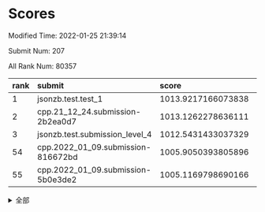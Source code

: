 # Scores

Modified Time: 2022-01-25 21:39:14

Submit Num: 207

All Rank Num: 80357

| rank |               submit               |       score        |       sigma        | pk_num |
| :--- | :--------------------------------- | :----------------- | :----------------- | :----- |
| 1    | jsonzb.test.test_1                 | 1013.9217166073838 | 0.7910305618842328 | 1557   |
| 2    | cpp.21_12_24.submission-2b2ea0d7   | 1013.1262278636111 | 0.7921389933115894 | 1555   |
| 3    | jsonzb.test.submission_level_4     | 1012.5431433037329 | 0.809784324305497  | 1552   |
| 54   | cpp.2022_01_09.submission-816672bd | 1005.9050393805896 | 0.7297634292567317 | 1560   |
| 55   | cpp.2022_01_09.submission-5b0e3de2 | 1005.1169798690166 | 0.7323757999804835 | 1550   |


<details>
<summary>全部</summary>

| rank |                 submit                 |       score        |       sigma        | pk_num |
| :--- | :------------------------------------- | :----------------- | :----------------- | :----- |
| 1    | jsonzb.test.test_1                     | 1013.9217166073838 | 0.7910305618842328 | 1557   |
| 2    | cpp.21_12_24.submission-2b2ea0d7       | 1013.1262278636111 | 0.7921389933115894 | 1555   |
| 3    | jsonzb.test.submission_level_4         | 1012.5431433037329 | 0.809784324305497  | 1552   |
| 4    | gobigger.level_3.submission_level_3_4  | 1012.0991069872122 | 0.7772289998802648 | 1556   |
| 5    | gobigger.level_3.submission_level_3_5  | 1011.3015661018991 | 0.7950019266177106 | 1553   |
| 6    | gobigger.level_3.submission_level_3_21 | 1011.2574284382445 | 0.7728778807353525 | 1556   |
| 7    | gobigger.level_3.submission_level_3_27 | 1011.1761791027471 | 0.7854376920087052 | 1557   |
| 8    | gobigger.level_3.submission_level_3_9  | 1011.161089733329  | 0.7767395770364696 | 1552   |
| 9    | gobigger.level_3.submission_level_3_26 | 1011.1154230185915 | 0.7572784035444732 | 1555   |
| 10   | gobigger.level_3.submission_level_3_14 | 1011.1138728217966 | 0.7457775363302106 | 1548   |
| 11   | gobigger.level_3.submission_level_3_30 | 1011.0955070138683 | 0.7916531166288637 | 1551   |
| 12   | gobigger.level_3.submission_level_3_35 | 1010.9886598268337 | 0.7741462922307528 | 1552   |
| 13   | gobigger.level_3.submission_level_3_33 | 1010.9776552205826 | 0.7660613328963651 | 1550   |
| 14   | gobigger.level_3.submission_level_3_13 | 1010.9292960850705 | 0.7600709301769184 | 1557   |
| 15   | gobigger.level_3.submission_level_3_38 | 1010.8553773687105 | 0.7588324306590225 | 1554   |
| 16   | gobigger.level_3.submission_level_3_40 | 1010.6663834618992 | 0.7769876472787706 | 1549   |
| 17   | gobigger.level_3.submission_level_3_3  | 1010.4971820077509 | 0.7642699210369394 | 1548   |
| 18   | gobigger.level_3.submission_level_3_18 | 1010.4305150261147 | 0.7594194108993823 | 1559   |
| 19   | gobigger.level_3.submission_level_3_39 | 1010.396299382462  | 0.7451285384694954 | 1550   |
| 20   | gobigger.level_3.submission_level_3_41 | 1010.3876602352595 | 0.7775154359165095 | 1557   |
| 21   | gobigger.level_3.submission_level_3_7  | 1010.364058680975  | 0.7677102025726377 | 1551   |
| 22   | gobigger.level_3.submission_level_3_34 | 1010.3501663131364 | 0.7887208428397027 | 1555   |
| 23   | gobigger.level_3.submission_level_3_31 | 1010.3484503120641 | 0.7812918891671076 | 1557   |
| 24   | gobigger.level_3.submission_level_3_25 | 1010.3154137578261 | 0.7627348816912254 | 1554   |
| 25   | gobigger.level_3.submission_level_3_32 | 1010.1669776845328 | 0.7610890018234547 | 1549   |
| 26   | gobigger.level_3.submission_level_3_24 | 1010.1513539430833 | 0.781369236282561  | 1554   |
| 27   | gobigger.level_3.submission_level_3_43 | 1010.1506289924703 | 0.7512281564104276 | 1556   |
| 28   | gobigger.level_3.submission_level_3_19 | 1010.1124731854111 | 0.7643513668515107 | 1552   |
| 29   | gobigger.level_3.submission_level_3_42 | 1010.0741697393531 | 0.7443139217378859 | 1549   |
| 30   | gobigger.level_3.submission_level_3_47 | 1010.0467209862351 | 0.7459548285655369 | 1550   |
| 31   | gobigger.level_3.submission_level_3_16 | 1010.0413715685454 | 0.7798690098502458 | 1550   |
| 32   | gobigger.level_3.submission_level_3_23 | 1010.0356442462698 | 0.7621094628107894 | 1552   |
| 33   | gobigger.level_3.submission_level_3_12 | 1010.0270793898711 | 0.773490031299056  | 1558   |
| 34   | gobigger.level_3.submission_level_3_29 | 1010.011504336405  | 0.7560168649833191 | 1554   |
| 35   | gobigger.level_3.submission_level_3_46 | 1009.9143124857737 | 0.733683672038083  | 1550   |
| 36   | gobigger.level_3.submission_level_3_10 | 1009.9119986240235 | 0.7798478851779013 | 1553   |
| 37   | gobigger.level_3.submission_level_3_2  | 1009.8825804260915 | 0.7609455982336584 | 1552   |
| 38   | gobigger.level_3.submission_level_3_37 | 1009.8282922896675 | 0.7620157094173514 | 1549   |
| 39   | gobigger.level_3.submission_level_3_6  | 1009.7956803717324 | 0.7477653360361988 | 1547   |
| 40   | gobigger.level_3.submission_level_3_44 | 1009.7746053463526 | 0.763309186756539  | 1554   |
| 41   | gobigger.level_3.submission_level_3_8  | 1009.7231908523512 | 0.7556841508447956 | 1551   |
| 42   | gobigger.level_3.submission_level_3_45 | 1009.5849458318561 | 0.7485476055882204 | 1552   |
| 43   | gobigger.level_3.submission_level_3_11 | 1009.5311471938587 | 0.7493205451508346 | 1549   |
| 44   | gobigger.level_3.submission_level_3_49 | 1009.3978598161198 | 0.7395556502750162 | 1552   |
| 45   | gobigger.level_3.submission_level_3_1  | 1009.2975852463403 | 0.7581455468558163 | 1550   |
| 46   | gobigger.level_3.submission_level_3_0  | 1009.060617144993  | 0.7429671226280197 | 1555   |
| 47   | gobigger.level_3.submission_level_3_36 | 1009.0004684987686 | 0.7516621369223547 | 1548   |
| 48   | gobigger.level_3.submission_level_3_15 | 1008.9776058953024 | 0.7379378821249046 | 1551   |
| 49   | gobigger.level_3.submission_level_3_28 | 1008.9262970735797 | 0.7616707867422334 | 1556   |
| 50   | gobigger.level_3.submission_level_3_20 | 1008.8768133430876 | 0.7490164281608875 | 1555   |
| 51   | gobigger.level_3.submission_level_3_48 | 1008.4853378837713 | 0.7611469619938399 | 1555   |
| 52   | gobigger.level_3.submission_level_3_17 | 1008.4476242268246 | 0.7331154914504161 | 1552   |
| 53   | gobigger.level_3.submission_level_3_22 | 1008.2000620999141 | 0.7388611613372991 | 1555   |
| 54   | cpp.2022_01_09.submission-816672bd     | 1005.9050393805896 | 0.7297634292567317 | 1560   |
| 55   | cpp.2022_01_09.submission-5b0e3de2     | 1005.1169798690166 | 0.7323757999804835 | 1550   |
| 56   | gobigger.level_1.submission_level_1_40 | 1005.0400013537759 | 0.723927657686654  | 1552   |
| 57   | gobigger.level_1.submission_level_1_36 | 1004.7170718527203 | 0.7275593020276164 | 1553   |
| 58   | gobigger.level_1.submission_level_1_3  | 1004.3824678429767 | 0.7384571078597691 | 1554   |
| 59   | gobigger.level_1.submission_level_1_25 | 1004.3700380622096 | 0.7129511060799253 | 1545   |
| 60   | gobigger.level_1.submission_level_1_9  | 1004.3084285520883 | 0.7217804225668022 | 1550   |
| 61   | gobigger.level_1.submission_level_1_48 | 1004.2019515448807 | 0.702194010604025  | 1548   |
| 62   | gobigger.level_1.submission_level_1_21 | 1004.1189138484754 | 0.7377233934743077 | 1558   |
| 63   | gobigger.level_1.submission_level_1_28 | 1004.0868127098328 | 0.7158007561995862 | 1551   |
| 64   | gobigger.level_1.submission_level_1_46 | 1004.074474209806  | 0.7134928339212657 | 1552   |
| 65   | gobigger.level_1.submission_level_1_31 | 1004.0288126731481 | 0.7242989382521691 | 1552   |
| 66   | gobigger.level_1.submission_level_1_22 | 1003.9450972681751 | 0.7207454123464997 | 1553   |
| 67   | gobigger.level_1.submission_level_1_13 | 1003.8760972889193 | 0.7094848843829783 | 1549   |
| 68   | gobigger.level_1.submission_level_1_30 | 1003.8539171459773 | 0.7067742906250012 | 1554   |
| 69   | gobigger.level_1.submission_level_1_49 | 1003.8281933461667 | 0.7284674992609317 | 1552   |
| 70   | gobigger.level_1.submission_level_1_34 | 1003.8051372265089 | 0.707842592265715  | 1553   |
| 71   | gobigger.level_1.submission_level_1_42 | 1003.8004116513516 | 0.7152657797759493 | 1550   |
| 72   | gobigger.level_1.submission_level_1_41 | 1003.711241086759  | 0.7111973732311011 | 1555   |
| 73   | gobigger.level_1.submission_level_1_19 | 1003.7029984119321 | 0.7218479953502437 | 1555   |
| 74   | gobigger.level_1.submission_level_1_16 | 1003.5789038804701 | 0.7214008318663698 | 1553   |
| 75   | gobigger.level_1.submission_level_1_1  | 1003.5758648155901 | 0.7155306933769313 | 1553   |
| 76   | gobigger.level_1.submission_level_1_11 | 1003.516029276318  | 0.7196958925358737 | 1557   |
| 77   | gobigger.level_1.submission_level_1_29 | 1003.4467438719746 | 0.7313336381461132 | 1553   |
| 78   | gobigger.level_1.submission_level_1_17 | 1003.3909026233725 | 0.7124063293742086 | 1559   |
| 79   | gobigger.level_1.submission_level_1_0  | 1003.3873784968638 | 0.7274433507924152 | 1554   |
| 80   | gobigger.level_1.submission_level_1_37 | 1003.3833495836016 | 0.7160113851021064 | 1558   |
| 81   | gobigger.level_1.submission_level_1_14 | 1003.3773662686862 | 0.716300555198732  | 1549   |
| 82   | gobigger.level_1.submission_level_1_4  | 1003.3652821863673 | 0.713012445546277  | 1551   |
| 83   | gobigger.level_1.submission_level_1_6  | 1003.3579202866312 | 0.7072697577053482 | 1554   |
| 84   | gobigger.level_1.submission_level_1_2  | 1003.2391609436974 | 0.7134706555261242 | 1550   |
| 85   | gobigger.level_1.submission_level_1_18 | 1003.2181792780362 | 0.7330552679736034 | 1551   |
| 86   | gobigger.level_1.submission_level_1_27 | 1003.1235298060454 | 0.7287978656570671 | 1553   |
| 87   | gobigger.level_1.submission_level_1_32 | 1003.0910986964635 | 0.7157221337768828 | 1555   |
| 88   | gobigger.level_1.submission_level_1_10 | 1003.0817568026655 | 0.7187832820218341 | 1551   |
| 89   | gobigger.level_1.submission_level_1_45 | 1003.0190193239993 | 0.7080717292499579 | 1553   |
| 90   | gobigger.level_1.submission_level_1_7  | 1002.9717695030109 | 0.7179612504819771 | 1556   |
| 91   | gobigger.level_1.submission_level_1_39 | 1002.9446934948492 | 0.7188188072899903 | 1554   |
| 92   | gobigger.level_1.submission_level_1_5  | 1002.8680658738094 | 0.7230712223436039 | 1549   |
| 93   | gobigger.level_1.submission_level_1_44 | 1002.8469646915555 | 0.7106527094353514 | 1554   |
| 94   | gobigger.level_1.submission_level_1_24 | 1002.8234793593432 | 0.7231349226874403 | 1550   |
| 95   | gobigger.level_1.submission_level_1_43 | 1002.7852457141133 | 0.7166298785164765 | 1556   |
| 96   | gobigger.level_1.submission_level_1_23 | 1002.7529622073587 | 0.717329527828337  | 1555   |
| 97   | gobigger.level_1.submission_level_1_47 | 1002.6798622027625 | 0.7162322533518776 | 1559   |
| 98   | gobigger.level_1.submission_level_1_8  | 1002.6652491476723 | 0.7170279745748355 | 1552   |
| 99   | gobigger.level_1.submission_level_1_33 | 1002.4738344506569 | 0.726186400279684  | 1551   |
| 100  | gobigger.level_1.submission_level_1_15 | 1002.2372107775894 | 0.716690304781705  | 1551   |
| 101  | gobigger.level_1.submission_level_1_12 | 1002.1797797867207 | 0.7119567072936815 | 1548   |
| 102  | gobigger.level_1.submission_level_1_26 | 1001.9767473165094 | 0.6991264776050221 | 1555   |
| 103  | gobigger.level_1.submission_level_1_35 | 1001.852427874897  | 0.7166443900989887 | 1555   |
| 104  | gobigger.level_1.submission_level_1_38 | 1001.5960958550413 | 0.7089012969946811 | 1555   |
| 105  | gobigger.level_1.submission_level_1_20 | 1001.1557837490774 | 0.7093407405303706 | 1547   |
| 106  | gobigger.random.submission_random_26   | 997.3313003905672  | 0.699378482510844  | 1556   |
| 107  | gobigger.random.submission_random_20   | 996.8427255677958  | 0.7112372735972434 | 1558   |
| 108  | gobigger.random.submission_random_2    | 996.7957866036005  | 0.7045477941882436 | 1552   |
| 109  | gobigger.random.submission_random_47   | 996.7403756103439  | 0.7130364483957241 | 1550   |
| 110  | gobigger.random.submission_random_42   | 996.7378704814075  | 0.7085221549879905 | 1554   |
| 111  | gobigger.random.submission_random_9    | 996.6257603273008  | 0.7083759366318159 | 1552   |
| 112  | gobigger.random.submission_random_1    | 996.5431500891867  | 0.719326659871485  | 1558   |
| 113  | gobigger.random.submission_random_32   | 996.5322389136793  | 0.7158046239532232 | 1554   |
| 114  | gobigger.random.submission_random_33   | 996.510992105345   | 0.7084587281458622 | 1550   |
| 115  | gobigger.random.submission_random_14   | 996.4723418932379  | 0.7148671754750772 | 1551   |
| 116  | gobigger.random.submission_random_7    | 996.4535058809615  | 0.6971578675773207 | 1555   |
| 117  | gobigger.random.submission_random_44   | 996.417035837275   | 0.7125315597151065 | 1558   |
| 118  | gobigger.random.submission_random_39   | 996.2682505098478  | 0.7200776749469197 | 1552   |
| 119  | gobigger.random.submission_random_17   | 996.2083239763791  | 0.7164938549349865 | 1553   |
| 120  | gobigger.random.submission_random_6    | 996.2069035513271  | 0.7100361800025748 | 1553   |
| 121  | gobigger.random.submission_random_29   | 996.1713202390115  | 0.7197772618226002 | 1550   |
| 122  | gobigger.random.submission_random_18   | 996.1668516716927  | 0.7104694693565481 | 1555   |
| 123  | gobigger.random.submission_random_24   | 996.1074637790243  | 0.7112765384262296 | 1550   |
| 124  | gobigger.random.submission_random_19   | 996.0217483751923  | 0.7227509311288722 | 1555   |
| 125  | gobigger.random.submission_random_28   | 996.0120371621085  | 0.7307562579411965 | 1547   |
| 126  | gobigger.random.submission_random_23   | 995.9615789751447  | 0.7204326799838204 | 1554   |
| 127  | gobigger.random.submission_random_48   | 995.9587645476328  | 0.7125559371652423 | 1557   |
| 128  | gobigger.random.submission_random_12   | 995.933919192868   | 0.7241805839209442 | 1555   |
| 129  | gobigger.random.submission_random_49   | 995.8075314695963  | 0.7382941451046336 | 1554   |
| 130  | gobigger.random.submission_random_46   | 995.8036673314332  | 0.717703009624358  | 1555   |
| 131  | gobigger.random.submission_random_31   | 995.7216772473846  | 0.7240462919227721 | 1550   |
| 132  | gobigger.random.submission_random_35   | 995.6585397836119  | 0.7035756667322538 | 1550   |
| 133  | gobigger.random.submission_random_5    | 995.6418943601954  | 0.7169697590745303 | 1553   |
| 134  | gobigger.random.submission_random_21   | 995.6260176465936  | 0.703314299732597  | 1552   |
| 135  | gobigger.random.submission_random_3    | 995.6041123420199  | 0.7115961781316996 | 1556   |
| 136  | gobigger.random.submission_random_27   | 995.5887699790983  | 0.7059338458916138 | 1552   |
| 137  | gobigger.random.submission_random_34   | 995.57287643364    | 0.7183319605858138 | 1553   |
| 138  | gobigger.random.submission_random_40   | 995.5527294795249  | 0.7001987658962926 | 1556   |
| 139  | gobigger.random.submission_random_30   | 995.5348786320297  | 0.7139687292610937 | 1555   |
| 140  | gobigger.random.submission_random_11   | 995.5231244084537  | 0.7142491730873767 | 1553   |
| 141  | gobigger.random.submission_random_43   | 995.5195106469253  | 0.7227352728747979 | 1553   |
| 142  | gobigger.random.submission_random_0    | 995.4669546840651  | 0.7135651884208302 | 1548   |
| 143  | gobigger.random.submission_random_36   | 995.4316432636615  | 0.7053897347994719 | 1550   |
| 144  | gobigger.random.submission_random_25   | 995.4156919899325  | 0.705954111413577  | 1556   |
| 145  | gobigger.random.submission_random_38   | 995.3432121179231  | 0.7078652126743762 | 1552   |
| 146  | gobigger.random.submission_random_45   | 995.3323446751915  | 0.7149630329959652 | 1556   |
| 147  | gobigger.random.submission_random_41   | 995.3182200235718  | 0.7126486791202371 | 1548   |
| 148  | gobigger.random.submission_random_10   | 995.277281387646   | 0.7179552640396244 | 1551   |
| 149  | gobigger.random.submission_random_8    | 995.2477418704693  | 0.7015870020602201 | 1553   |
| 150  | gobigger.random.submission_random_15   | 995.2140628736321  | 0.7133056727795454 | 1556   |
| 151  | gobigger.random.submission_random_4    | 994.8876231641937  | 0.7097528373212323 | 1552   |
| 152  | gobigger.random.submission_random_16   | 994.8810068372435  | 0.7056833398903171 | 1560   |
| 153  | gobigger.random.submission_random_13   | 994.7174684808041  | 0.7133367134216018 | 1556   |
| 154  | gobigger.random.submission_random_37   | 994.7030682974031  | 0.7063762726035898 | 1553   |
| 155  | gobigger.random.submission_random_22   | 994.4858000826842  | 0.714915272880835  | 1556   |
| 156  | gobigger.level_2.submission_level_2_28 | 993.7483609434372  | 0.734387358915118  | 1557   |
| 157  | gobigger.level_2.submission_level_2_2  | 993.1785686152704  | 0.7279509232533101 | 1557   |
| 158  | gobigger.level_2.submission_level_2_45 | 993.0997812041024  | 0.7252719309918918 | 1558   |
| 159  | gobigger.level_2.submission_level_2_30 | 993.0811624700752  | 0.7356782312895527 | 1554   |
| 160  | gobigger.level_2.submission_level_2_19 | 992.8744377168618  | 0.7524782614134895 | 1555   |
| 161  | gobigger.level_2.submission_level_2_5  | 992.8595154699393  | 0.7380493579326582 | 1548   |
| 162  | gobigger.level_2.submission_level_2_24 | 992.7899251414086  | 0.7490084870071202 | 1558   |
| 163  | gobigger.level_2.submission_level_2_10 | 992.6914731946522  | 0.7441579582929883 | 1551   |
| 164  | gobigger.level_2.submission_level_2_0  | 992.6250729655649  | 0.7534791788361364 | 1556   |
| 165  | gobigger.level_2.submission_level_2_43 | 992.5584298564243  | 0.7506691215552703 | 1548   |
| 166  | gobigger.level_2.submission_level_2_22 | 992.4557700523177  | 0.7453966279303522 | 1554   |
| 167  | gobigger.level_2.submission_level_2_44 | 992.4527021782823  | 0.7465476122946139 | 1549   |
| 168  | gobigger.level_2.submission_level_2_32 | 992.3591506679506  | 0.7354111335126661 | 1550   |
| 169  | gobigger.level_2.submission_level_2_38 | 992.2980493384334  | 0.7322182095609885 | 1555   |
| 170  | gobigger.level_2.submission_level_2_17 | 992.2645781569026  | 0.7472735932353414 | 1551   |
| 171  | gobigger.level_2.submission_level_2_14 | 992.2521717750454  | 0.7591875216832532 | 1551   |
| 172  | gobigger.level_2.submission_level_2_42 | 992.2434486920406  | 0.7495118088060551 | 1552   |
| 173  | gobigger.level_2.submission_level_2_18 | 992.201194783992   | 0.728529808731566  | 1549   |
| 174  | gobigger.level_2.submission_level_2_31 | 992.1637527566397  | 0.7524334865984368 | 1554   |
| 175  | gobigger.level_2.submission_level_2_27 | 992.1296501502261  | 0.7485975613485789 | 1549   |
| 176  | gobigger.level_2.submission_level_2_13 | 992.0811202387488  | 0.7510449302882426 | 1551   |
| 177  | gobigger.level_2.submission_level_2_26 | 992.0797142268901  | 0.7406218971766629 | 1555   |
| 178  | gobigger.level_2.submission_level_2_21 | 992.0227959693635  | 0.779686837268311  | 1549   |
| 179  | gobigger.level_2.submission_level_2_29 | 991.9684116669108  | 0.7614137026309785 | 1551   |
| 180  | gobigger.level_2.submission_level_2_9  | 991.9602436981614  | 0.7557799953832564 | 1550   |
| 181  | gobigger.level_2.submission_level_2_34 | 991.8205736868409  | 0.7318161468360822 | 1551   |
| 182  | gobigger.level_2.submission_level_2_33 | 991.6977115175632  | 0.7530114088682449 | 1549   |
| 183  | gobigger.level_2.submission_level_2_47 | 991.6920766414055  | 0.7511668649887568 | 1552   |
| 184  | gobigger.level_2.submission_level_2_4  | 991.6656556600934  | 0.751800642199271  | 1552   |
| 185  | gobigger.level_2.submission_level_2_25 | 991.6638061430859  | 0.7577137947838097 | 1555   |
| 186  | gobigger.level_2.submission_level_2_20 | 991.5230233465031  | 0.7533628109466044 | 1552   |
| 187  | gobigger.level_2.submission_level_2_40 | 991.3560545936612  | 0.7430513847625759 | 1553   |
| 188  | gobigger.level_2.submission_level_2_36 | 991.2639331364119  | 0.7608265060106444 | 1559   |
| 189  | gobigger.level_2.submission_level_2_23 | 991.2553271739556  | 0.7625767411809763 | 1555   |
| 190  | gobigger.level_2.submission_level_2_49 | 991.2220484352966  | 0.7567066070858415 | 1550   |
| 191  | gobigger.level_2.submission_level_2_12 | 991.0379998058565  | 0.7426949317146926 | 1554   |
| 192  | gobigger.level_2.submission_level_2_16 | 990.9911253376034  | 0.7507209810604991 | 1547   |
| 193  | gobigger.level_2.submission_level_2_3  | 990.9852572948679  | 0.7573484954699319 | 1548   |
| 194  | gobigger.level_2.submission_level_2_8  | 990.9801768489028  | 0.7514448643117403 | 1555   |
| 195  | gobigger.level_2.submission_level_2_48 | 990.9519363033315  | 0.7630574204304085 | 1554   |
| 196  | gobigger.level_2.submission_level_2_41 | 990.9114320541744  | 0.7521097448413907 | 1553   |
| 197  | gobigger.level_2.submission_level_2_37 | 990.9060494753206  | 0.7646782573145859 | 1555   |
| 198  | gobigger.level_2.submission_level_2_15 | 990.8410702035179  | 0.7612278008118128 | 1546   |
| 199  | gobigger.level_2.submission_level_2_7  | 990.8372472742619  | 0.7713702521847889 | 1557   |
| 200  | gobigger.level_2.submission_level_2_46 | 990.7640040646133  | 0.7425398810939428 | 1550   |
| 201  | gobigger.level_2.submission_level_2_11 | 990.6489832118635  | 0.7488068695171183 | 1554   |
| 202  | gobigger.level_2.submission_level_2_35 | 990.4007852055945  | 0.788273442519418  | 1556   |
| 203  | gobigger.level_2.submission_level_2_1  | 990.3707527192746  | 0.7698504771726212 | 1550   |
| 204  | gobigger.level_2.submission_level_2_6  | 989.9475482597093  | 0.7454902758879273 | 1551   |
| 205  | gobigger.level_2.submission_level_2_39 | 989.7834786239255  | 0.7593253573815923 | 1551   |
| 206  | gobigger.none.submission_none_1        | 976.4057906128885  | 1.404419647937389  | 1549   |
| 207  | gobigger.none.submission_none_0        | 975.6918992878593  | 1.3877437089903648 | 1551   |

</details>